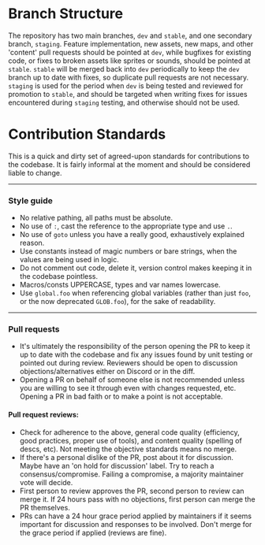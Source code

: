 # Branch Structure
The repository has two main branches, `dev` and `stable`, and one secondary branch, `staging`. Feature implementation, new assets, new maps, and other 'content' pull requests should be pointed at `dev`, while bugfixes for existing code, or fixes to broken assets like sprites or sounds, should be pointed at `stable`. `stable` will be merged back into `dev` periodically to keep the `dev` branch up to date with fixes, so duplicate pull requests are not necessary. `staging` is used for the period when `dev` is being tested and reviewed for promotion to `stable`, and should be targeted when writing fixes for issues encountered during `staging` testing, and otherwise should not be used.

# Contribution Standards

This is a quick and dirty set of agreed-upon standards for contributions to the codebase. It is fairly informal at the moment and should be considered liable to change.

---

### Style guide

- No relative pathing, all paths must be absolute.
- No use of `:`, cast the reference to the appropriate type and use `.`.
- No use of `goto` unless you have a really good, exhaustively explained reason.
- Use constants instead of magic numbers or bare strings, when the values are being used in logic.
- Do not comment out code, delete it, version control makes keeping it in the codebase pointless.
- Macros/consts UPPERCASE, types and var names lowercase.
- Use `global.foo` when referencing global variables (rather than just `foo`, or the now deprecated `GLOB.foo`), for the sake of readability.

---

### Pull requests
- It's ultimately the responsibility of the person opening the PR to keep it up to date with the codebase and fix any issues found by unit testing or pointed out during review. Reviewers should be open to discussion objections/alternatives either on Discord or in the diff.
- Opening a PR on behalf of someone else is not recommended unless you are willing to see it through even with changes requested, etc. Opening a PR in bad faith or to make a point is not acceptable.

#### Pull request reviews:
- Check for adherence to the above, general code quality (efficiency, good practices, proper use of tools), and content quality (spelling of descs, etc). Not meeting the objective standards means no merge.
- If there's a personal dislike of the PR, post about it for discussion. Maybe have an 'on hold for discussion' label. Try to reach a consensus/compromise. Failing a compromise, a majority maintainer vote will decide.
- First person to review approves the PR, second person to review can merge it. If 24 hours pass with no objections, first person can merge the PR themselves.
- PRs can have a 24 hour grace period applied by maintainers if it seems important for discussion and responses to be involved. Don't merge for the grace period if applied (reviews are fine).
